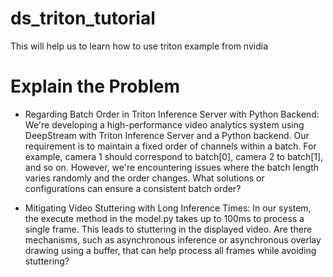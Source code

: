 # ds_triton_tutorial
This will help us to learn how to use triton example from nvidia
# Explain the Problem
* Regarding Batch Order in Triton Inference Server with Python Backend:
We're developing a high-performance video analytics system using DeepStream with Triton Inference Server and a Python backend. Our requirement is to maintain a fixed order of channels within a batch. For example, camera 1 should correspond to batch[0], camera 2 to batch[1], and so on. However, we're encountering issues where the batch length varies randomly and the order changes. What solutions or configurations can ensure a consistent batch order?

* Mitigating Video Stuttering with Long Inference Times:
In our system, the execute method in the model.py takes up to 100ms to process a single frame. This leads to stuttering in the displayed video. Are there mechanisms, such as asynchronous inference or asynchronous overlay drawing using a buffer, that can help process all frames while avoiding stuttering?